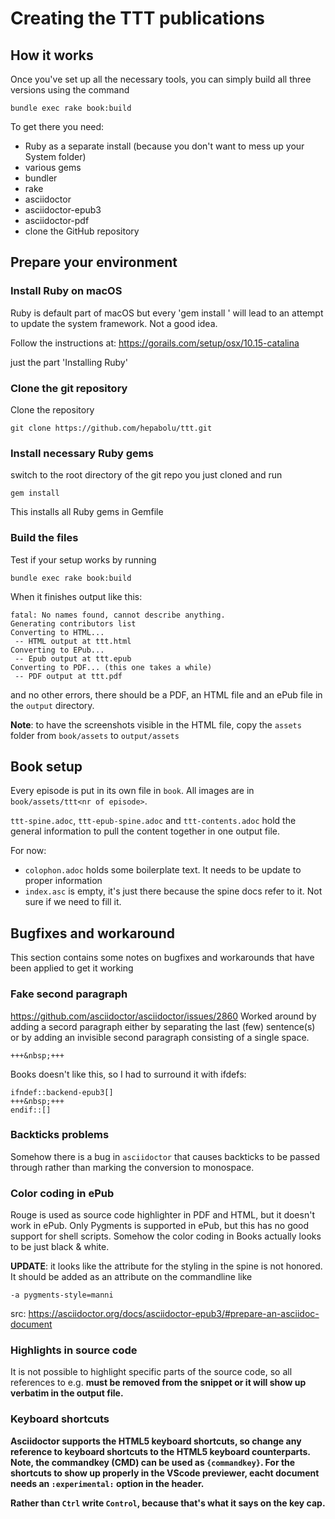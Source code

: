 # Creating the TTT publications

## How it works

Once you've set up all the necessary tools, you can simply build all three versions using the command

`bundle exec rake book:build`

To get there you need:
* Ruby as a separate install (because you don't want to mess up your System folder)
* various gems
* bundler
* rake
* asciidoctor
* asciidoctor-epub3
* asciidoctor-pdf
* clone the GitHub repository

## Prepare your environment

### Install Ruby on macOS

Ruby is default part of macOS but every 'gem install <some package>' will lead to an attempt to update the system framework. Not a good idea.

Follow the instructions at: https://gorails.com/setup/osx/10.15-catalina

just the part 'Installing Ruby'

### Clone the git repository

Clone the repository 

```
git clone https://github.com/hepabolu/ttt.git
```

### Install necessary Ruby gems

switch to the root directory of the git repo you just cloned and run

```
gem install
```

This installs all Ruby gems in Gemfile

### Build the files

Test if your setup works by running

```
bundle exec rake book:build
```

When it finishes output like this:

```
fatal: No names found, cannot describe anything.
Generating contributors list
Converting to HTML...
 -- HTML output at ttt.html
Converting to EPub...
 -- Epub output at ttt.epub
Converting to PDF... (this one takes a while)
 -- PDF output at ttt.pdf
```

and no other errors, there should be a PDF, an HTML file and an ePub file in the `output` directory.

**Note**: to have the screenshots visible in the HTML file, copy the `assets` folder from `book/assets` to `output/assets`


## Book setup
Every episode is put in its own file in `book`. All images are in 
`book/assets/ttt<nr of episode>`.

`ttt-spine.adoc`, `ttt-epub-spine.adoc` and `ttt-contents.adoc` hold the general information to pull the content together in one output file.

For now:
* `colophon.adoc` holds some boilerplate text. It needs to be update to proper information
* `index.asc` is empty, it's just there because the spine docs refer to it. Not sure if we need to fill it.


## Bugfixes and workaround

This section contains some notes on bugfixes and workarounds that have been applied to get it working

### Fake second paragraph

https://github.com/asciidoctor/asciidoctor/issues/2860
Worked around by adding a secord paragraph either by separating the last (few) sentence(s) or by adding an invisible second paragraph consisting of a single space.

```
+++&nbsp;+++
```

Books doesn't like this, so I had to surround it with ifdefs:

```
ifndef::backend-epub3[]
+++&nbsp;+++
endif::[]
```

### Backticks problems

Somehow there is a bug in `asciidoctor` that causes backticks to be passed through rather than marking the conversion to monospace.

### Color coding in ePub

Rouge is used as source code highlighter in PDF and HTML, but it doesn't work in ePub. Only Pygments is supported in ePub, but this has no good support for shell scripts. Somehow the color coding in Books actually looks to be just black & white.

**UPDATE**: it looks like the attribute for the styling in the spine is not honored. It should be added as an attribute on the commandline like

```
-a pygments-style=manni
```

src: https://asciidoctor.org/docs/asciidoctor-epub3/#prepare-an-asciidoc-document


### Highlights in source code

It is not possible to highlight specific parts of the source code, so all references to e.g. <strong> must be removed from the snippet or it will show up verbatim in the output file.

### Keyboard shortcuts

Asciidoctor supports the HTML5 keyboard shortcuts, so change any reference to keyboard shortcuts to the HTML5 keyboard counterparts. 
Note, the commandkey (CMD) can be used as `{commandkey}`.
For the shortcuts to show up properly in the VScode previewer, eacht document needs an `:experimental:` option in the header.

Rather than `Ctrl` write `Control`, because that's what it says on the key cap.
